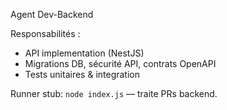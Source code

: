 Agent Dev-Backend

Responsabilités :
- API implementation (NestJS)
- Migrations DB, sécurité API, contrats OpenAPI
- Tests unitaires & integration

Runner stub: `node index.js` — traite PRs backend.
